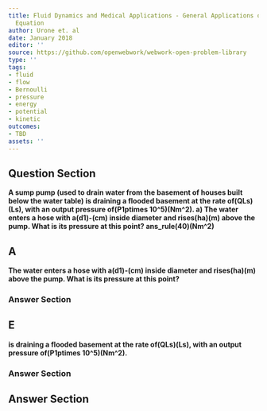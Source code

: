 ```yaml
---
title: Fluid Dynamics and Medical Applications - General Applications of Bernoullis
  Equation
author: Urone et. al
date: January 2018
editor: ''
source: https://github.com/openwebwork/webwork-open-problem-library
type: ''
tags:
- fluid
- flow
- Bernoulli
- pressure
- energy
- potential
- kinetic
outcomes:
- TBD
assets: ''
---
```


## Question Section 

<b>
A sump pump (used to drain water from the basement of houses built below the water
table) is draining a flooded basement at the rate of(QLs)(Ls), with an output pressure of(P1ptimes 10^5)(Nm^2). 
a) The water enters a hose with a(d1)-(cm) inside diameter and rises(ha)(m) above the pump. What is its pressure at this point? 
ans_rule(40)(Nm^2)

## A
The water enters a hose with a(d1)-(cm) inside diameter and rises(ha)(m) above the pump. What is its pressure at this point? 
### Answer Section
## E
is draining a flooded basement at the rate of(QLs)(Ls), with an output pressure of(P1ptimes 10^5)(Nm^2). 
### Answer Section


## Answer Section

